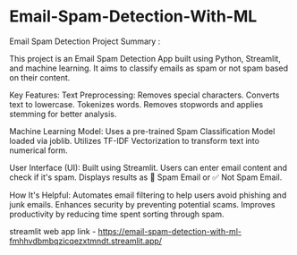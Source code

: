 # Email-Spam-Detection-With-ML

Email Spam Detection Project Summary :

This project is an Email Spam Detection App built using Python, Streamlit, and machine learning. It aims to classify emails as spam or not spam based on their content.

Key Features:
Text Preprocessing:
Removes special characters.
Converts text to lowercase.
Tokenizes words.
Removes stopwords and applies stemming for better analysis.

Machine Learning Model:
Uses a pre-trained Spam Classification Model loaded via joblib.
Utilizes TF-IDF Vectorization to transform text into numerical form.

User Interface (UI):
Built using Streamlit.
Users can enter email content and check if it's spam.
Displays results as 🚨 Spam Email or ✅ Not Spam Email.

How It's Helpful:
Automates email filtering to help users avoid phishing and junk emails.
Enhances security by preventing potential scams.
Improves productivity by reducing time spent sorting through spam.

streamlit web app link - https://email-spam-detection-with-ml-fmhhvdbmbqzicqezxtmndt.streamlit.app/
